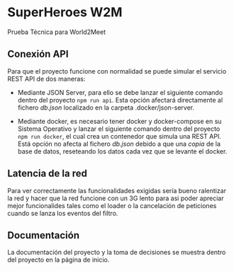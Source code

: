 # SuperHeroes W2M

Prueba Técnica para World2Meet

## Conexión API

Para que el proyecto funcione con normalidad se puede simular el servicio REST API de dos maneras:

- Mediante JSON Server, para ello se debe lanzar el siguiente comando dentro del proyecto `npm run api`. Esta opción afectará directamente al fichero _db.json_ localizado en la carpeta .docker/json-server.

- Mediante docker, es necesario tener docker y docker-compose en su Sistema Operativo y lanzar el siguiente comando dentro del proyecto `npm run docker`, el cual crea un contenedor que simula una REST API. Está opción no afecta al fichero _db.json_ debido a que una _copia_ de la base de datos, reseteando los datos cada vez que se levante el docker.

## Latencia de la red

Para ver correctamente las funcionalidades exigidas sería bueno ralentizar la red y hacer que la red funcione con un 3G lento para asi poder apreciar mejor funcionalides tales como el loader o la cancelación de peticiones cuando se lanza los eventos del filtro.

## Documentación

La documentación del proyecto y la toma de decisiones se muestra dentro del proyecto en la página de inicio.
